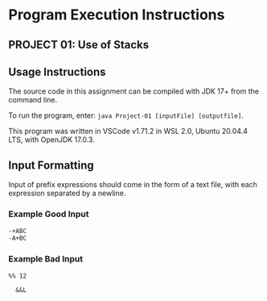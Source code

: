 # Program Execution Instructions

## PROJECT 01: Use of Stacks

## Usage Instructions

The source code in this assignment can be compiled with JDK 17+ from the command line.

To run the program, enter:  `java Project-01 [inputFile] [outputfile]`.

This program was written in VSCode v1.71.2 in WSL 2.0, Ubuntu 20.04.4 LTS, with OpenJDK 17.0.3.

## Input Formatting

Input of prefix expressions should come in the form of a text file, with each expression separated by a newline.

### Example Good Input
```txt
-+ABC
-A+BC
```

### Example Bad Input
```txt
%% 12

  &&L
```